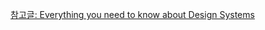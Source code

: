 [참고글: Everything you need to know about Design Systems](https://uxdesign.cc/everything-you-need-to-know-about-design-systems-54b109851969)